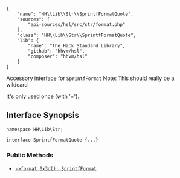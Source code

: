 ``` yamlmeta
{
    "name": "HH\\Lib\\Str\\SprintfFormatQuote",
    "sources": [
        "api-sources/hsl/src/str/format.php"
    ],
    "class": "HH\\Lib\\Str\\SprintfFormatQuote",
    "lib": {
        "name": "the Hack Standard Library",
        "github": "hhvm/hsl",
        "composer": "hhvm/hsl"
    }
}
```




Accessory interface for ` SprintfFormat `
Note: This should really be a wildcard




It's only used once (with '=').




## Interface Synopsis




``` Hack
namespace HH\Lib\Str;

interface SprintfFormatQuote {...}
```




### Public Methods




+ [` ->format_0x3d(): SprintfFormat `](<>)
<!-- HHAPIDOC -->
